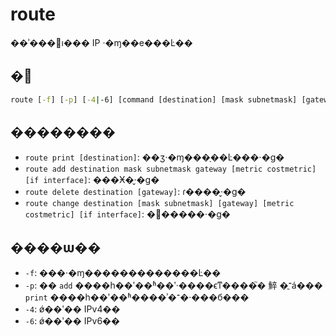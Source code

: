 # route

��ʾ���޸ı��� IP ·�ɱ��е���Ŀ��

## �﷨

```cmd
route [-f] [-p] [-4|-6] [command [destination] [mask subnetmask] [gateway] [metric costmetric] [if interface]]
```

## ��������

-   `route print [destination]`: ��ӡ·�ɱ���ָ��Ŀ���·�ɡ�
-   `route add destination mask subnetmask gateway [metric costmetric] [if interface]`: ���Ӿ�̬·�ɡ�
-   `route delete destination [gateway]`: ɾ����̬·�ɡ�
-   `route change destination [mask subnetmask] [gateway] [metric costmetric] [if interface]`: �޸�����·�ɡ�

## ����ѡ��

-   `-f`: ���·�ɱ�������������Ŀ��
-   `-p`: �� `add` ����һ��ʹ��ʱ��ʹ·����ϵͳ����֮� 䱣 �ֳ־á��� `print` ����һ��ʹ��ʱ����ʾ�־�·���б���
-   `-4`: ǿ��ʹ�� IPv4��
-   `-6`: ǿ��ʹ�� IPv6��
